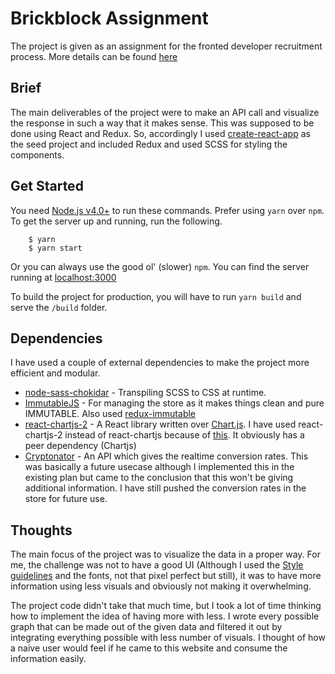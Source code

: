 # Brickblock Assignment

The project is given as an assignment for the fronted developer recruitment process. More details can be found [here](https://github.com/brickblock-io/coding-challenge-frontend)

## Brief
The main deliverables of the project were to make an API call and visualize the response in such a way that it makes sense. This was supposed to be done using React and Redux. So, accordingly I used [create-react-app](https://github.com/facebook/create-react-app/) as the seed project and included Redux and used SCSS for styling the components.

## Get Started
You need [Node.js v4.0+](https://nodejs.org/en/) to run these commands. Prefer using `yarn` over `npm`. To get the server up and running, run the following.
```
    $ yarn
    $ yarn start
```

Or you can always use the good ol' (slower) `npm`. You can find the server running at [localhost:3000](http://localhost:3000)

To build the project for production, you will have to run `yarn build` and serve the `/build` folder.

## Dependencies
I have used a couple of external dependencies to make the project more efficient and modular.
 * [node-sass-chokidar](https://github.com/michaelwayman/node-sass-chokidar) - Transpiling SCSS to CSS at runtime.
 * [ImmutableJS](https://github.com/facebook/immutable-js) - For managing the store as it makes things clean and pure IMMUTABLE. Also used [redux-immutable](https://github.com/gajus/redux-immutable)
 * [react-chartjs-2](https://github.com/jerairrest/react-chartjs-2) - A React library written over [Chart.js](http://www.chartjs.org/). I have used react-chartjs-2 instead of react-chartjs because of [this](https://github.com/reactjs/react-chartjs/issues/112#issuecomment-323213442). It obviously has a peer dependency (Chartjs)
 * [Cryptonator](https://api.cryptonator.com/api/ticker/) - An API which gives the realtime conversion rates. This was basically a future usecase although I implemented this in the existing plan but came to the conclusion that this won't be giving additional information. I have still pushed the conversion rates in the store for future use.


## Thoughts
The main focus of the project was to visualize the data in a proper way. For me, the challenge was not to have a good UI (Although I used the [Style guidelines](https://github.com/brickblock-io/coding-challenge-frontend/blob/master/brickblock-styleguide.sketch) and the fonts, not that pixel perfect but still), it was to have more information using less visuals and obviously not making it overwhelming.

The project code didn't take that much time, but I took a lot of time thinking how to implement the idea of having more with less. I wrote every possible graph that can be made out of the given data and filtered it out by integrating everything possible with less number of visuals. I thought of how a naive user would feel if he came to this website and consume the information easily.

